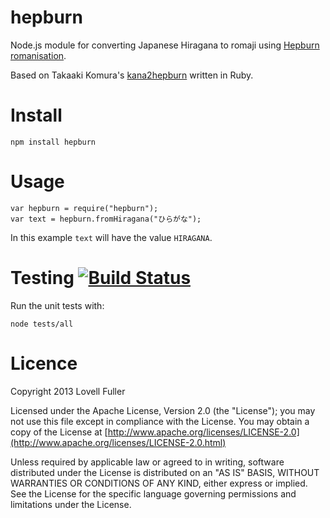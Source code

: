 hepburn
=======

Node.js module for converting Japanese Hiragana to romaji using [Hepburn romanisation](http://en.wikipedia.org/wiki/Hepburn_romanization).

Based on Takaaki Komura's [kana2hepburn](https://github.com/emon/kana2hepburn) written in Ruby.

# Install

	npm install hepburn

# Usage

	var hepburn = require("hepburn");  
	var text = hepburn.fromHiragana("ひらがな");

In this example `text` will have the value `HIRAGANA`.

# Testing [![Build Status](https://travis-ci.org/lovell/hepburn.png?branch=master)](https://travis-ci.org/lovell/hepburn)

Run the unit tests with:

	node tests/all

# Licence

Copyright 2013 Lovell Fuller

Licensed under the Apache License, Version 2.0 (the "License");
you may not use this file except in compliance with the License.
You may obtain a copy of the License at [http://www.apache.org/licenses/LICENSE-2.0](http://www.apache.org/licenses/LICENSE-2.0.html)

Unless required by applicable law or agreed to in writing, software
distributed under the License is distributed on an "AS IS" BASIS,
WITHOUT WARRANTIES OR CONDITIONS OF ANY KIND, either express or implied.
See the License for the specific language governing permissions and
limitations under the License.

